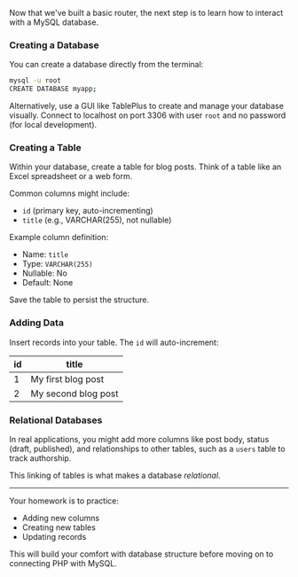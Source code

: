 
Now that we've built a basic router, the next step is to learn how to interact with a MySQL database.

### Creating a Database

You can create a database directly from the terminal:

```bash
mysql -u root
CREATE DATABASE myapp;
```

Alternatively, use a GUI like TablePlus to create and manage your database visually. Connect to localhost on port 3306 with user `root` and no password (for local development).

### Creating a Table

Within your database, create a table for blog posts. Think of a table like an Excel spreadsheet or a web form.

Common columns might include:

- `id` (primary key, auto-incrementing)
- `title` (e.g., VARCHAR(255), not nullable)

Example column definition:

- Name: `title`
- Type: `VARCHAR(255)`
- Nullable: No
- Default: None

Save the table to persist the structure.

### Adding Data

Insert records into your table. The `id` will auto-increment:

|id|title|
|---|---|
|1|My first blog post|
|2|My second blog post|

### Relational Databases

In real applications, you might add more columns like post body, status (draft, published), and relationships to other tables, such as a `users` table to track authorship.

This linking of tables is what makes a database _relational_.

---

Your homework is to practice:

- Adding new columns
- Creating new tables
- Updating records

This will build your comfort with database structure before moving on to connecting PHP with MySQL.